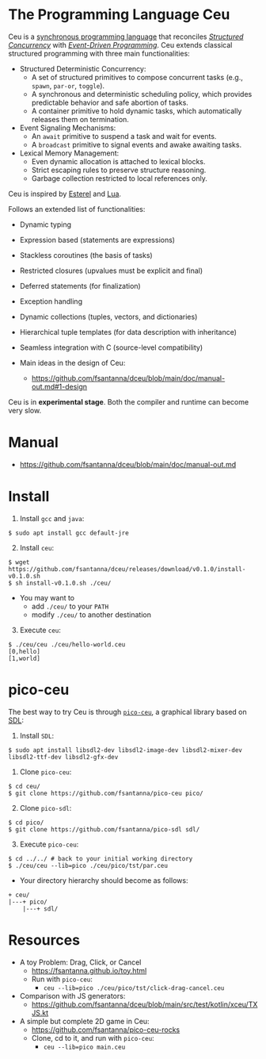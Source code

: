 # The Programming Language Ceu

Ceu is a [synchronous programming language][1] that reconciles *[Structured
Concurrency][2]* with *[Event-Driven Programming][3]*.
Ceu extends classical structured programming with three main functionalities:

- Structured Deterministic Concurrency:
    - A set of structured primitives to compose concurrent tasks (e.g.,
      `spawn`, `par-or`, `toggle`).
    - A synchronous and deterministic scheduling policy, which provides
      predictable behavior and safe abortion of tasks.
    - A container primitive to hold dynamic tasks, which automatically releases
      them on termination.
- Event Signaling Mechanisms:
    - An `await` primitive to suspend a task and wait for events.
    - A `broadcast` primitive to signal events and awake awaiting tasks.
- Lexical Memory Management:
    - Even dynamic allocation is attached to lexical blocks.
    - Strict escaping rules to preserve structure reasoning.
    - Garbage collection restricted to local references only.

Ceu is inspired by [Esterel][4] and [Lua][5].

Follows an extended list of functionalities:

- Dynamic typing
- Expression based (statements are expressions)
- Stackless coroutines (the basis of tasks)
- Restricted closures (upvalues must be explicit and final)
- Deferred statements (for finalization)
- Exception handling
- Dynamic collections (tuples, vectors, and dictionaries)
- Hierarchical tuple templates (for data description with inheritance)
- Seamless integration with C (source-level compatibility)

- Main ideas in the design of Ceu:
    - https://github.com/fsantanna/dceu/blob/main/doc/manual-out.md#1-design

Ceu is in **experimental stage**.
Both the compiler and runtime can become very slow.

[1]: https://en.wikipedia.org/wiki/Synchronous_programming_language
[2]: https://en.wikipedia.org/wiki/Structured_concurrency
[3]: https://en.wikipedia.org/wiki/Event-driven_programming
[4]: https://en.wikipedia.org/wiki/Esterel
[5]: https://en.wikipedia.org/wiki/Lua_(programming_language)

# Manual

- https://github.com/fsantanna/dceu/blob/main/doc/manual-out.md

# Install

1. Install `gcc` and `java`:

```
$ sudo apt install gcc default-jre
```

2. Install `ceu`:

```
$ wget https://github.com/fsantanna/dceu/releases/download/v0.1.0/install-v0.1.0.sh
$ sh install-v0.1.0.sh ./ceu/
```

- You may want to
    - add `./ceu/` to your `PATH`
    - modify `./ceu/` to another destination

3. Execute `ceu`:

```
$ ./ceu/ceu ./ceu/hello-world.ceu
[0,hello]
[1,world]
```

# pico-ceu

The best way to try Ceu is through [`pico-ceu`][6], a graphical library based
on [SDL][7]:

1. Install `SDL`:

```
$ sudo apt install libsdl2-dev libsdl2-image-dev libsdl2-mixer-dev libsdl2-ttf-dev libsdl2-gfx-dev
```

1. Clone `pico-ceu`:

```
$ cd ceu/
$ git clone https://github.com/fsantanna/pico-ceu pico/
```

2. Clone `pico-sdl`:

```
$ cd pico/
$ git clone https://github.com/fsantanna/pico-sdl sdl/
```

3. Execute `pico-ceu`:

```
$ cd ../../ # back to your initial working directory
$ ./ceu/ceu --lib=pico ./ceu/pico/tst/par.ceu
```

- Your directory hierarchy should become as follows:

```
+ ceu/
|---+ pico/
    |---+ sdl/
```

[6]: https://github.com/fsantanna/pico-ceu
[7]: https://www.libsdl.org/

# Resources

- A toy Problem: Drag, Click, or Cancel
    - https://fsantanna.github.io/toy.html
    - Run with `pico-ceu`:
        - `ceu --lib=pico ./ceu/pico/tst/click-drag-cancel.ceu`
- Comparison with JS generators:
    - https://github.com/fsantanna/dceu/blob/main/src/test/kotlin/xceu/TXJS.kt
- A simple but complete 2D game in Ceu:
    - https://github.com/fsantanna/pico-ceu-rocks
    - Clone, cd to it, and run with `pico-ceu`:
        - `ceu --lib=pico main.ceu`
